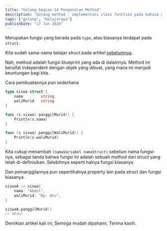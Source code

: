 ```yaml
---
title: "Golang bagian-14 Pengenalan Method"
description: "Golang method - implementasi class function pada bahasa go"
tags: ["golang", "belajarapa"]
publishDate: "17 Jun 2020"
---
```


Merupakan fungsi yang berada pada `type`, atau biasanya terdapat pada `struct`.

Kita sudah sama-sama belajar _struct_ pada artikel [sebelumnya](https://abdulghofur.me/blog/golang-bag-13-pengenalan-struct).

Nah, method adalah fungsi blueprint yang ada di dalamnya.
Method ini bersifat independent dengan objek yang dibuat, yang mana ini menjadi keuntungan bagi kita.

Cara pembuatannya pun sederhana

```go
type siswa struct {
    nama        string
    waliMurid   string
}

func (s siswa) panggilMurid() {
    Println(s.nama)
}

func (s siswa) panggilWaliMurid() {
    Println(s.waliMurid)
}
```

Kita cukup menambah `(namaVariabel namaStruct)` sebelum nama fungsi-nya, sebagai tanda bahwa fungsi ini adalah sebuah _method_ dari struct yang telah di-definisikan.
Selebihnya seperti halnya fungsi biasanya.

Dan pemanggilannya pun sepertihalnya property lain pada struct dan fungsi biasanya.

```go
siswaA := siswa{
    nama: "Abdul",
    waliMurid: "Bp. Anu",
}

siswaA.panggilMurid()
// Abdul
```

Demikian artikel kali ini,
Semoga mudah dipahami,
Terima kasih.
